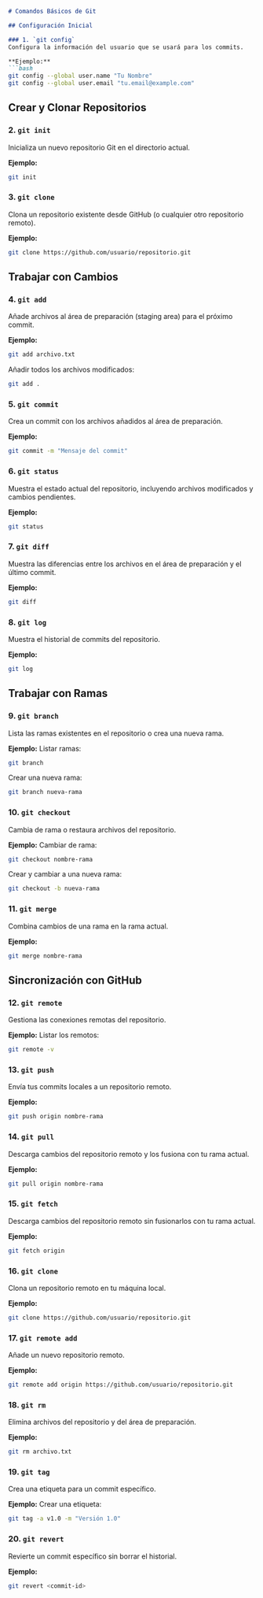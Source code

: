 ```markdown
# Comandos Básicos de Git

## Configuración Inicial

### 1. `git config`
Configura la información del usuario que se usará para los commits.

**Ejemplo:**
```bash
git config --global user.name "Tu Nombre"
git config --global user.email "tu.email@example.com"
```

## Crear y Clonar Repositorios

### 2. `git init`
Inicializa un nuevo repositorio Git en el directorio actual.

**Ejemplo:**
```bash
git init
```

### 3. `git clone`
Clona un repositorio existente desde GitHub (o cualquier otro repositorio remoto).

**Ejemplo:**
```bash
git clone https://github.com/usuario/repositorio.git
```

## Trabajar con Cambios

### 4. `git add`
Añade archivos al área de preparación (staging area) para el próximo commit.

**Ejemplo:**
```bash
git add archivo.txt
```
Añadir todos los archivos modificados:
```bash
git add .
```

### 5. `git commit`
Crea un commit con los archivos añadidos al área de preparación.

**Ejemplo:**
```bash
git commit -m "Mensaje del commit"
```

### 6. `git status`
Muestra el estado actual del repositorio, incluyendo archivos modificados y cambios pendientes.

**Ejemplo:**
```bash
git status
```

### 7. `git diff`
Muestra las diferencias entre los archivos en el área de preparación y el último commit.

**Ejemplo:**
```bash
git diff
```

### 8. `git log`
Muestra el historial de commits del repositorio.

**Ejemplo:**
```bash
git log
```

## Trabajar con Ramas

### 9. `git branch`
Lista las ramas existentes en el repositorio o crea una nueva rama.

**Ejemplo:**
Listar ramas:
```bash
git branch
```
Crear una nueva rama:
```bash
git branch nueva-rama
```

### 10. `git checkout`
Cambia de rama o restaura archivos del repositorio.

**Ejemplo:**
Cambiar de rama:
```bash
git checkout nombre-rama
```
Crear y cambiar a una nueva rama:
```bash
git checkout -b nueva-rama
```

### 11. `git merge`
Combina cambios de una rama en la rama actual.

**Ejemplo:**
```bash
git merge nombre-rama
```

## Sincronización con GitHub

### 12. `git remote`
Gestiona las conexiones remotas del repositorio.

**Ejemplo:**
Listar los remotos:
```bash
git remote -v
```

### 13. `git push`
Envía tus commits locales a un repositorio remoto.

**Ejemplo:**
```bash
git push origin nombre-rama
```

### 14. `git pull`
Descarga cambios del repositorio remoto y los fusiona con tu rama actual.

**Ejemplo:**
```bash
git pull origin nombre-rama
```

### 15. `git fetch`
Descarga cambios del repositorio remoto sin fusionarlos con tu rama actual.

**Ejemplo:**
```bash
git fetch origin
```

### 16. `git clone`
Clona un repositorio remoto en tu máquina local.

**Ejemplo:**
```bash
git clone https://github.com/usuario/repositorio.git
```

### 17. `git remote add`
Añade un nuevo repositorio remoto.

**Ejemplo:**
```bash
git remote add origin https://github.com/usuario/repositorio.git
```

### 18. `git rm`
Elimina archivos del repositorio y del área de preparación.

**Ejemplo:**
```bash
git rm archivo.txt
```

### 19. `git tag`
Crea una etiqueta para un commit específico.

**Ejemplo:**
Crear una etiqueta:
```bash
git tag -a v1.0 -m "Versión 1.0"
```

### 20. `git revert`
Revierte un commit específico sin borrar el historial.

**Ejemplo:**
```bash
git revert <commit-id>
```
